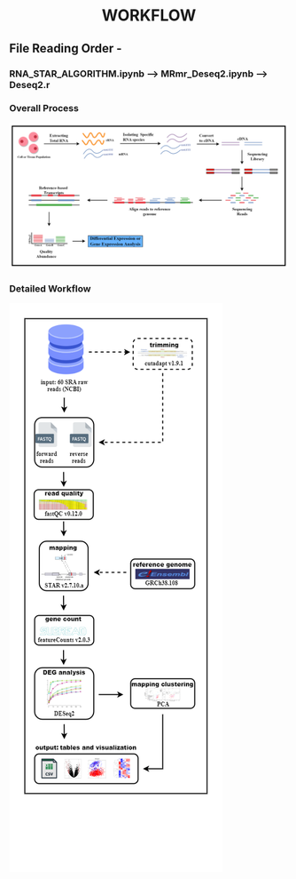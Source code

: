 <h1 style="text-align: center;">WORKFLOW</h1>
<h2>File Reading Order -</h2>
<h3>RNA_STAR_ALGORITHM.ipynb  -->   MRmr_Deseq2.ipynb  -->  Deseq2.r</h3>
<h3>Overall Process</h3>
<img src="./assets/RNA_Flowchart_Final.png" style="margin-right: auto; margin-left: auto;" />
<h3>Detailed Workflow</h3>
<img src="./assets/RNASeq_Pipeline_Workflow.png" style="margin-right: auto; margin-left: auto;" />